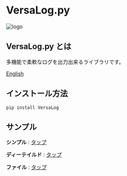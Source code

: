 # VersaLog.py

![logo](/image/logo.png)

## VersaLog.py とは

多機能で柔軟なログを出力出来るライブラリです。

[English](README-en.md)

## インストール方法

```
pip install VersaLog
```

## サンプル

**シンプル** : [タップ](/tests/simple_test.py)

**ディーテイルド** : [タップ](/tests/detailed_test.py)

**ファイル** : [タップ](/tests/file_test.py)
